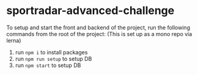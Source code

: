 # sportradar-advanced-challenge

To setup and start the front and backend of the project, run the following commands from the root of the project:
(This is set up as a mono repo via lerna)

1. run `npm i` to install packages
2. run `npm run setup` to setup DB
3. run `npm start` to setup DB
